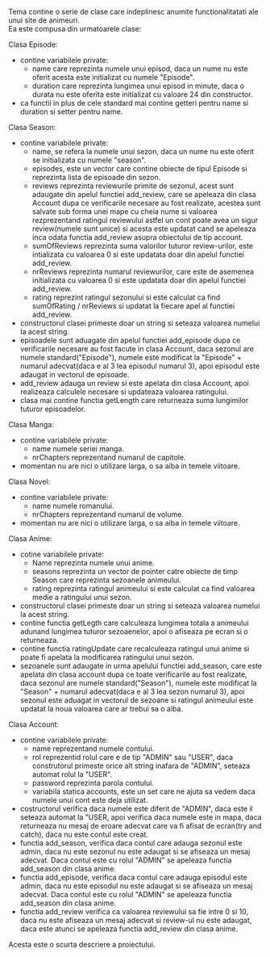Tema contine o serie de clase care indeplinesc anumite functionalitatati ale unui site de animeuri.  
Ea este compusa din urmatoarele clase:  

Clasa Episode:  
- contine variabilele private:  
  - name care reprezinta numele unui episod, daca un nume nu este oferit acesta este initializat cu numele "Episode".  
  - duration care reprezinta lungimea unui episod in minute, daca o durata nu este oferita este initializat cu valoare 24 din constructor.    
- ca functii in plus de cele standard mai contine getteri pentru name si duration si setter pentru name.   
  
Clasa Season:  
- contine variabilele private:  
  - name, se refera la numele unui sezon, daca un nume nu este oferit se initializata cu numele "season".  
  - episodes, este un vector care contine obiecte de tipul Episode si reprezinta lista de episoade din sezon.  
  - reviews reprezinta reviewurile primite de sezonul, acest sunt adaugate din apelul functiei add_review, care se apeleaza din clasa Account dupa ce verificarile necesare au fost realizate, acestea sunt salvate sub forma unei mape cu cheia nume si valoarea rezprezentand ratingul reviewului astfel un cont poate avea un sigur review(numele sunt unice) si acesta este updatat cand se apeleaza inca odata functia add_review asupra obiectului de tip account.  
  - sumOfReviews reprezinta suma valorilor tuturor review-urilor, este intializata cu valoarea 0 si este updatata doar din apelul functiei add_review.  
  - nrReviews reprezinta numarul reviewurilor, care este de asemenea initializata cu valoarea 0 si este updatata doar din apelul functiei add_review.  
  - rating reprezint ratingul sezonului si este calculat ca find sumOfRating / nrReviews si updatat la fiecare apel al functiei add_review.  
- constructorul clasei primeste doar un string si seteaza valoarea numelui la acest string.  
- episoadele sunt aduagate din apelul functiei add_episode dupa ce verificarile necesare au fost facute in clasa Account, daca sezonul are numele standard("Episode"), numele este modificat la "Episode" + numarul adecvat(daca e al 3 lea episodul numarul 3), apoi episodul este adaugat in vectorul de episoade.  
- add_review adauga un review si este apelata din clasa Account, apoi realizeaza calculele necesare si updateaza valoarea ratingului.  
- clasa mai contine functia getLength care returneaza suma lungimilor tuturor episoadelor.  
  
Clasa Manga:  
- contine variabilele private:   
  - name numele seriei manga.  
  - nrChapters reprezentand numarul de capitole.   
- momentan nu are nici o utilizare larga, o sa aiba in temele viitoare.  
  
Clasa Novel:  
- contine variabilele private:  
  - name numele romanului.  
  - nrChapters reprezentand numarul de volume.  
- momentan nu are nici o utilizare larga, o sa aiba in temele viitoare.  

Clasa Anime:  
- cotine variabilele private:  
  - Name reprezinta numele unui anime.  
  - seasons reprezinta un vector de pointer catre obiecte de timp Season care reprezinta sezoanele animeului.  
  - rating reprezinta ratingul animeului si este calculat ca find valoarea medie a ratingului unui sezon.  
- constructorul clasei primeste doar un string si seteaza valoarea numelui la acest string.  
- contine functia getLegth care calculeaza lungimea totala a animeului adunand lungimea tuturor sezoaenelor, apoi o afiseaza pe ecran si o returneaza.  
- contine functia ratingUpdate care recalculeaza ratingul unui anime si poate fi apelata la modificarea ratingului unui sezon.  
- sezoanele sunt adaugate in urma apelului functiei add_season, care este apelata din clasa account dupa ce toate verificarile au fost realizate, daca sezonul are numele standard("Season"), numele este modificat la "Season" + numarul adecvat(daca e al 3 lea sezon numarul 3), apoi sezonul este aduagat in vectorul de sezoane si ratingul animeului este updatat la noua valoarea care ar trebui sa o aiba.  
  
Clasa Account:  
- contine variabilele private:  
  - name reprezentand numele contului.  
  - rol reprezentid rolul care e de tip "ADMIN" sau "USER", daca construtorul primeste orice alt string inafara de "ADMIN", seteaza automat rolul la "USER".  
  - password reprezinta parola contului.  
  - variabila statica accounts, este un set care ne ajuta sa vedem daca numele unui cont este deja utilizat.  
- costructorul verifica daca numele este diferit de "ADMIN", daca este il seteaza automat la "USER, apoi verifica daca numele este in mapa, daca returneaza nu mesaj de eroare adecvat care va fi afisat de ecran(try and catch), daca nu este contul este creat.  
- functia add_season, verifica daca contul care adauga sezonul este admin, daca nu este sezonul nu este adaugat si se afiseaza un mesaj adecvat. Daca contul este cu rolul "ADMIN" se apeleaza functia add_season din clasa anime.  
- functia add_episode, verifica daca contul care adauga episodul este admin, daca nu este episodul nu este adaugat si se afiseaza un mesaj adecvat. Daca contul este cu rolul "ADMIN" se apeleaza functia add_season din clasa anime.     
- functia add_review verifica ca valoarea reviewului sa fie intre 0 si 10, daca nu este afiseaza un mesaj adecvat si review-ul nu este adaugat, daca este atunci se apeleaza functia add_review din clasa anime.  

Acesta este o scurta descriere a proiectului.
